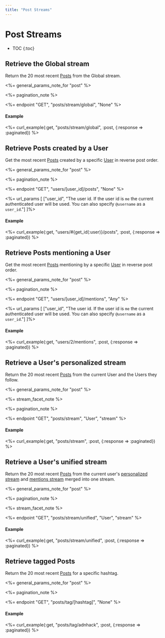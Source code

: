 ```yaml
---
title: "Post Streams"
---
```


# Post Streams

* TOC
{:toc}

## Retrieve the Global stream

Return the 20 most recent [Posts](/reference/resources/post/) from the Global stream.

<%= general_params_note_for "post" %>

<%= pagination_note %>

<%= endpoint "GET", "posts/stream/global", "None" %>

#### Example

<%= curl_example(:get, "posts/stream/global", :post, {:response => :paginated}) %>

## Retrieve Posts created by a User

Get the most recent [Posts](/reference/resources/post/) created by a specific [User](/reference/resources/user/) in reverse post order.

<%= general_params_note_for "post" %>

<%= pagination_note %>

<%= endpoint "GET", "users/[user_id]/posts", "None" %>

<%= url_params [
    ["user_id", "The user id. If the user id is <code>me</code> the current authenticated user will be used. You can also specify <code>@username</code> as a <code>user_id</code>."]
]%>

#### Example

<%= curl_example(:get, "users/#{get_id(:user)}/posts", :post, {:response => :paginated}) %>

## Retrieve Posts mentioning a User

Get the most recent [Posts](/reference/resources/post/) mentioning by a specific [User](/reference/resources/user/) in reverse post order.

<%= general_params_note_for "post" %>

<%= pagination_note %>

<%= endpoint "GET", "users/[user_id]/mentions", "Any" %>

<%= url_params [
    ["user_id", "The user id. If the user id is <code>me</code> the current authenticated user will be used. You can also specify <code>@username</code> as a <code>user_id</code>."]
]%>

#### Example

<%= curl_example(:get, "users/2/mentions", :post, {:response => :paginated}) %>

## Retrieve a User's personalized stream

Return the 20 most recent [Posts](/reference/resources/post/) from the current User and the Users they follow.

<%= general_params_note_for "post" %>

<%= stream_facet_note %>

<%= pagination_note %>

<%= endpoint "GET", "posts/stream", "User", "stream" %>

#### Example

<%= curl_example(:get, "posts/stream", :post, {:response => :paginated}) %>

## Retrieve a User's unified stream

Return the 20 most recent [Posts](/reference/resources/post/) from the current user's [personalized stream](#retrieve-a-users-personalized-stream) and [mentions stream](#retrieve-posts-mentioning-a-user) merged into one stream.

<%= general_params_note_for "post" %>

<%= pagination_note %>

<%= stream_facet_note %>

<%= endpoint "GET", "posts/stream/unified", "User", "stream" %>

#### Example

<%= curl_example(:get, "posts/stream/unified", :post, {:response => :paginated}) %>

## Retrieve tagged Posts

Return the 20 most recent [Posts](/reference/resources/post/) for a specific hashtag.

<%= general_params_note_for "post" %>

<%= pagination_note %>

<%= endpoint "GET", "posts/tag/[hashtag]", "None" %>

#### Example

<%= curl_example(:get, "posts/tag/adnhack", :post, {:response => :paginated}) %>
